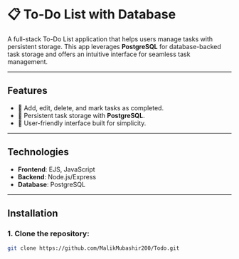 # 📋 To-Do List with Database

A full-stack To-Do List application that helps users manage tasks with persistent storage. This app leverages **PostgreSQL** for database-backed task storage and offers an intuitive interface for seamless task management.

---

## Features
- 📝 Add, edit, delete, and mark tasks as completed.  
- 💾 Persistent task storage with **PostgreSQL**.  
- 🌟 User-friendly interface built for simplicity.  

---

## Technologies
- **Frontend**: EJS, JavaScript  
- **Backend**: Node.js/Express  
- **Database**: PostgreSQL  

---

## Installation

### 1. Clone the repository:
```bash
git clone https://github.com/MalikMubashir200/Todo.git
